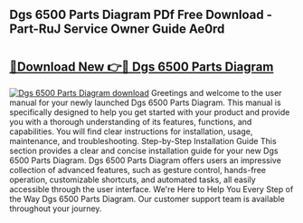 ## Dgs 6500 Parts Diagram PDf Free Download - Part-RuJ Service Owner Guide Ae0rd

# <h2><a href="http://dficv4.blite.top/?on=Dgs+6500+Parts+Diagram">🔗Download New 👉🔴 Dgs 6500 Parts Diagram</a></h2>

[![Dgs 6500 Parts Diagram download](https://i.imgur.com/lujVjoI.png)](http://dficv4.blite.top/?on=Dgs+6500+Parts+Diagram)
Greetings and welcome to the user manual for your newly launched Dgs 6500 Parts Diagram. This manual is specifically designed to help you get started with your product and provide you with a thorough understanding of its features, functions, and capabilities. You will find clear instructions for installation, usage, maintenance, and troubleshooting. Step-by-Step Installation Guide This section provides a clear and concise installation guide for your new Dgs 6500 Parts Diagram. Dgs 6500 Parts Diagram offers users an impressive collection of advanced features, such as gesture control, hands-free operation, customizable shortcuts, and automated tasks, all easily accessible through the user interface. We're Here to Help You Every Step of the Way Dgs 6500 Parts Diagram. Our customer support team is available throughout your journey.
